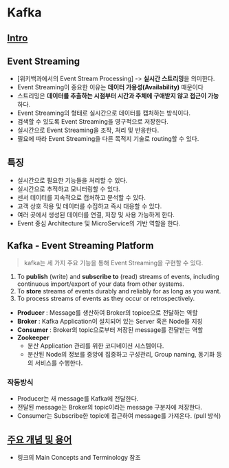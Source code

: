 # Kafka

## [Intro](https://kafka.apache.org/intro)

## Event Streaming

* [위키백과에서의 Event Stream Processing] -> **실시간 스트리밍**을 의미한다.
* Event Streaming이 중요한 이유는 **데이터 가용성(Availability)** 때문이다
* 스트리밍은 **데이터를 추출하는 시점부터 시간과 주체에 구애받지 않고 접근이 가능**하다.
* Event Streaming의 형태로 실시간으로 데이터를 캡처하는 방식이다.
* 검색할 수 있도록 Event Streaming을 영구적으로 저장한다.
* 실시간으로 Event Streaming을 조작, 처리 및 반응한다.
* 필요에 따라 Event Streaming을 다른 목적지 기술로 routing할 수 있다.

## 특징

* 실시간으로 필요한 기능들을 처리할 수 있다.
* 실시간으로 추적하고 모니터링할 수 있다.
* 센서 데이터를 지속적으로 캡처하고 분석할 수 있다.
* 고객 상호 작용 및 데이터를 수집하고 즉시 대응할 수 있다.
* 여러 곳에서 생성된 데이터를 연결, 저장 및 사용 가능하게 한다.
* Event 중심 Architecture 및 MicroService의 기반 역할을 한다.

## Kafka - Event Streaming Platform

> kafka는 세 가지 주요 기능을 통해 Event Streaming을 구현할 수 있다.
1. To **publish** (write) and **subscribe to** (read) streams of events, including continuous import/export of your data from other systems.
2. To **store** streams of events durably and reliably for as long as you want.
3. To process streams of events as they occur or retrospectively.

* **Producer** : Message를 생산하여 Broker의 topice으로 전달하는 역할
* **Broker** : Kafka Application이 설치되어 있는 Server 혹은 Node를 지칭
* **Consumer** : Broker의 topic으로부터 저장된 message를 전달받는 역할
* **Zookeeper**
  * 분산 Application 관리를 위한 코디네이션 시스템이다.
  * 분산된 Node의 정보를 중앙에 집중하고 구성관리, Group naming, 동기화 등의 서비스를 수행한다.

### 작동방식
* Producer는 새 message를 Kafka에 전달한다.
* 전달된 message는 Broker의 topic이라는 message 구분자에 저장한다.
* Consumer는 Subscribe한 topic에 접근하여 message를 가져온다. (pull 방식)

## [주요 개념 및 용어](https://kafka.apache.org/intro)
  * 링크의 Main Concepts and Terminology 참조

